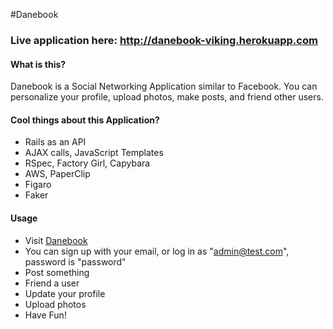 #Danebook

### Live application here: http://danebook-viking.herokuapp.com

#### What is this?

Danebook is a Social Networking Application similar to Facebook. You can personalize your profile, upload photos, make posts, and friend other users.

#### Cool things about this Application?
  
* Rails as an API
* AJAX calls, JavaScript Templates
* RSpec, Factory Girl, Capybara
* AWS, PaperClip
* Figaro
* Faker

#### Usage

* Visit [Danebook](http://danebook-viking.herokuapp.com)
* You can sign up with your email, or log in as "admin@test.com", password is "password"
* Post something
* Friend a user
* Update your profile
* Upload photos
* Have Fun!
